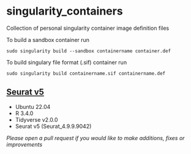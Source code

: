 # singularity_containers
Collection of personal singularity container image definition files 

To build a sandbox container run

`sudo singularity build --sandbox containername container.def`

To build singulary file format (.sif) container run

`sudo singularity build containername.sif containername.def`

## [Seurat v5](https://github.com/evchambers/singularity_containers/tree/main/Seurat_v5)
* Ubuntu 22.04
* R 3.4.0
* Tidyverse v2.0.0
* Seurat v5 (Seurat_4.9.9.9042)

*Please open a pull request if you would like to make additions, fixes or improvements*
